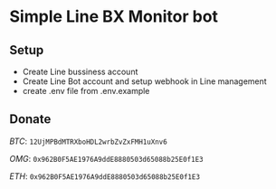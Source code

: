 # Simple Line BX Monitor bot

## Setup
- Create Line bussiness account
- Create Line Bot account and setup webhook in Line management
- create .env file from .env.example


## Donate
*BTC*: `12UjMPBdMTRXboHDL2wrbZvZxFMH1uXnv6`

*OMG*: `0x962B0F5AE1976A9ddE8880503d65088b25E0f1E3`

*ETH*: `0x962B0F5AE1976A9ddE8880503d65088b25E0f1E3`
